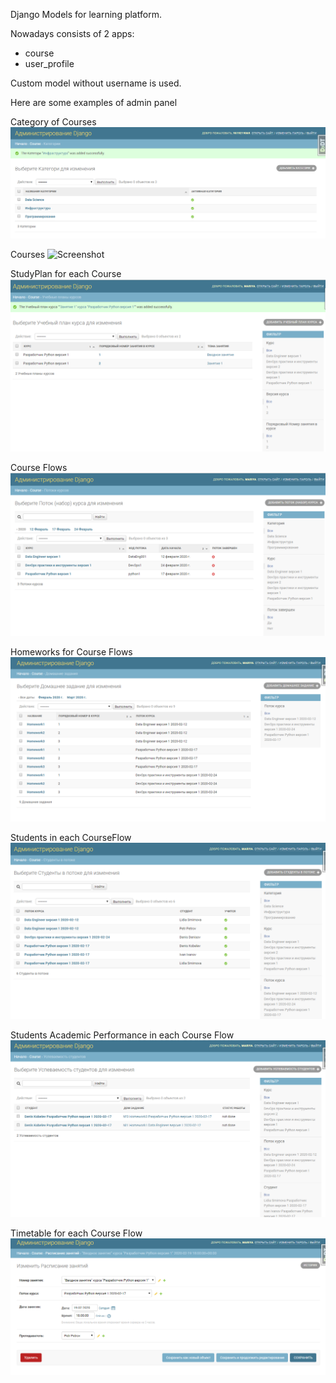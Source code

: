 Django Models for learning platform. 

Nowadays consists of 2 apps:
- course
- user_profile

Custom model without username is used. 

Here are some examples of admin panel

Category of Courses
![Screenshot](img/categories.png)

Courses 
![Screenshot](iimg/courses.png)

StudyPlan for each Course 
![Screenshot](img/study_plan.png)

Course Flows
![Screenshot](img/courses_flows.png)

Homeworks for Course Flows 
![Screenshot](img/homeworks.png)

Students in each CourseFlow 
![Screenshot](img/students_in_flow.png)

Students Academic Performance in each Course Flow
![Screenshot](img/students_academic_performance.png)

Timetable for each Course Flow
![Screenshot](img/timetable.png)
